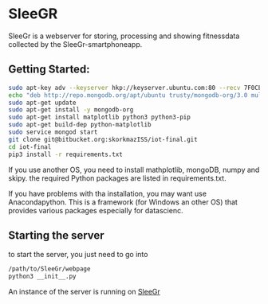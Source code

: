 # SleeGR

SleeGr is a webserver for storing, processing and showing fitnessdata collected by 
the SleeGr-smartphoneapp.


Getting Started:
----------------

```bash
sudo apt-key adv --keyserver hkp://keyserver.ubuntu.com:80 --recv 7F0CEB10
echo "deb http://repo.mongodb.org/apt/ubuntu trusty/mongodb-org/3.0 multiverse" | sudo tee /etc/apt/sources.list.d/mongodb-org-3.0.list
sudo apt-get update
sudo apt-get install -y mongodb-org
sudo apt-get install matplotlib python3 python3-pip
sudo apt-get build-dep python-matplotlib
sudo service mongod start
git clone git@bitbucket.org:skorkmazISS/iot-final.git
cd iot-final
pip3 install -r requirements.txt

```

If you use another OS, you need to install 
mathplotlib, mongoDB, numpy and skipy.
the required Python packages are listed in requirements.txt.

If you have problems with tha installation, you may want use Anacondapython. This is a framework (for Windows an other OS)
that provides various packages especially for datascienc.

Starting the server
-------------------
to start the server, you just need to go into 

```bash
/path/to/SleeGr/webpage
python3 __init__.py

```

An instance of the server is running on [SleeGr](http://web01.iss.uni-saarland.de/login)